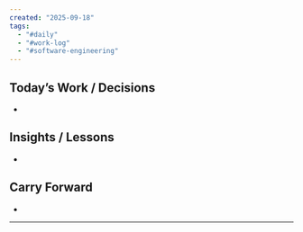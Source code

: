 ```yaml
---
created: "2025-09-18"
tags:
  - "#daily"
  - "#work-log"
  - "#software-engineering"
---
```

## Today’s Work / Decisions
- 

## Insights / Lessons
- 

## Carry Forward
- 


---
